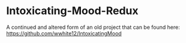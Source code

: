 # Intoxicating-Mood-Redux
A continued and altered form of an old project that can be found here: https://github.com/wwhite12/IntoxicatingMood
